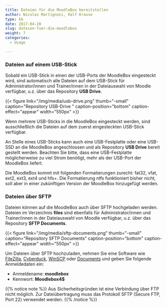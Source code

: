 ```yaml
---
title: Dateien für die MoodleBox bereitstellen
author: Nicolas Martignoni, Ralf Krause
type: kb
date: 2017-04-20
slug: dateien-fuer-die-moodlebox
weight: 7
categories:
  - Usage

---
```

### Dateien auf einem USB-Stick

Sobald ein USB-Stick in einen der USB-Ports der MoodleBox eingesteckt wird, sind automatisch alle Dateien auf dem USB-Stick für Administrator/innen und Trainer/innen in der Dateiauswahl von Moodle verfügbar, u.z. über das Repository __USB Drive__.

{{< figure link="/img/media/usb-drive.png" thumb="-small" caption="Repository USB-Drive " caption-position="bottom" caption-effect="appear" width="550px" >}}

Wenn mehrere USB-Sticks in die MoodleBox eingesteckt werden, sind ausschließlich die Dateien auf dem zuerst eingesteckten USB-Stick verfügbar.

An Stelle eines USB-Sticks kann auch eine USB-Festplatte oder eine USB-SSD an die MoodleBox angeschlossen und als Repository __USB Drive__ bereit gestellt werden. Beachten Sie bitte, dass eine USB-Festplatte möglicherweise zu viel Strom benötigt, mehr als der USB-Port der MoodleBox liefert.

Die MoodleBox kommt mit folgenden Formatierungen zurecht: fat32, vfat, ext2, ext3, ext4 und hfs+. Die Formatierung ntfs funktioniert bisher nicht, soll aber in einer zukünftigen Version der MoodleBox hinzugefügt werden.


### Dateien über SFTP

Dateien können auf die MoodleBox auch über SFTP hochgeladen werden. Dateien im Verzeichnis __files__ sind ebenfalls für Administrator/innen und Trainer/innen in der Dateiauswahl von Moodle verfügbar, u.z. über das Repository __SFTP Documents__.

{{< figure link="/img/media/sftp-documents.png" thumb="-small" caption="Repository SFTP Documents" caption-position="bottom" caption-effect="appear" width="550px" >}}

Um Dateien über SFTP hochzuladen, nehmen Sie eine Software wie [FileZilla][1], [Cyberduck][2], [WinSCP][3] oder [Documents][4] und geben Sie folgende Anmeldedaten ein:

  * Anmeldename: __moodlebox__
  * Kennwort: __Moodlebox4$__

{{% notice note %}}
Aus Sicherheitsgründen ist eine Verbindung über FTP nicht möglich. Zur Dateiübertragung muss das Protokoll SFTP (Secure FTP, Port 22) verwendet werden.
{{% /notice %}}

 [1]: https://filezilla-project.org/
 [2]: https://cyberduck.io/
 [3]: http://winscp.net/
 [4]: https://readdle.com/de/products/documents/
